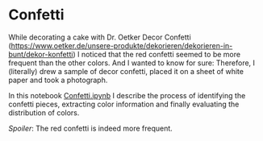 # Confetti
While decorating a cake with Dr. Oetker Decor Confetti (https://www.oetker.de/unsere-produkte/dekorieren/dekorieren-in-bunt/dekor-konfetti) I noticed that the red confetti seemed to be more frequent than the other colors. And I wanted to know for sure: Therefore, I (literally) drew a sample of decor confetti, placed it on a sheet of white paper and took a photograph.

In this notebook [Confetti.ipynb](Confetti.ipynb) I describe the process of identifying the confetti pieces, extracting color information and finally evaluating the distribution of colors.

*Spoiler*: The red confetti is indeed more frequent.
